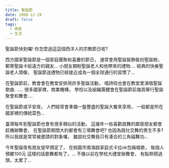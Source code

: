 ```yaml
---
title: 聖誕節
date: 2008-12-20
draft: false
tags:
  - 原創
  - 生活
---
```

聖誕節快到囉!
你怎麼過這這個西洋人的宗教節日呢?

西方國家聖誕節是一個家庭團聚和喜慶的節日，
通常會用聖誕裝飾裝扮聖誕樹，郵寄聖誕卡給遠方的親友...
小朋友期盼聖誕老人和他帶來的禮物....
經典的快樂聖誕老人頭像，
聖誕節送禮物已經接近成為一個全球通行的習慣了...

在聖誕節前，教會會在教堂安排用許多聖誕活動，
唱詩班也會在教堂里演唱聖誕歌曲. .....
很多國家裡，商業機構，
學校以及組織團體會在聖誕節前幾周舉行聖誕聚會和舞會....

在聖誕節或平安夜，
人們經常會準備一盤豐盛的聖誕大餐來享用，
一般都是所在國家裡的傳統菜色...


臺灣每年到聖誕節也會有很多類似的活動， 
這幾年一些喜歡跳舞的鄰居朋友都會趁機辦舞會，
在聖誕節期間大約都會有三場舞會吧?
也因為跳社交舞的男生不多?
所以我就是常常被邀請的對象囉，
雖說社交舞我只有湊合的三角貓舞功...

今年聖誕夜有朋友提早預定了，
在桃園市南海路家庭式卡拉ok包廂唱歌，
每個人預繳100元
這樣的話歌舞都有了，...
不像以前在學校大禮堂辦舞會，
有點熱鬧過頭，太累了...